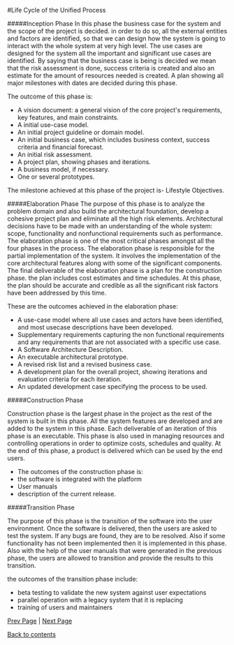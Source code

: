 #Life Cycle of the Unified Process

#####Inception Phase
In this phase the business case for the system and the scope of the project is decided. in order to do so, all the external entities and factors are identified, so that we can design how the system is going to interact with the whole system at very high level. The use cases are designed for the system all the important and significant use cases are identified. By saying that the business case is being is decided we mean that the risk assessment is done, success criteria is created and also an estimate for the amount of resources needed is created. A plan showing all major milestones with dates are decided during this phase.

The outcome of this phase is:
* A vision document: a general vision of the core project's requirements, key features, and main constraints.
* A initial use-case model.
* An initial project guideline or domain model.
* An initial business case, which includes business context, success criteria and financial forecast. 
* An initial risk assessment. 
* A project plan, showing phases and iterations.
* A business model, if necessary. 
* One or several prototypes. 
 
The milestone achieved at this phase of the project is- Lifestyle Objectives.


#####Elaboration Phase
The purpose of this phase is to analyze the problem domain and also build the architectural foundation, develop a cohesive project plan and eliminate all the high risk elements. Architectural decisions have to be made with an understanding of the whole system: scope, functionality and nonfunctional requirements such as performance. 
The elaboration phase is one of the most critical phases amongst all the four phases in the process. The elaboration phase is responsible for the partial implementation of the system. It involves the implementation of the core architectural features along with some of the significant components.  The final deliverable of the elaboration phase is a plan for the construction phase. the plan includes cost estimates and time schedules. At this phase, the plan should be accurate and credible as all the significant risk factors have been addressed by this time.

These are the outcomes achieved in the elaboration phase:
* A use-case model where all use cases and actors have been identified, and most usecase descriptions have been developed.
* Supplementary requirements capturing the non functional requirements and any requirements that are not associated with a specific use case.
* A Software Architecture Description.
* An executable architectural prototype. 
* A revised risk list and a revised business case. 
* A development plan for the overall project, showing iterations and evaluation criteria for each iteration. 
* An updated development case specifying the process to be used. 



#####Construction Phase

Construction phase is the largest phase in the project as the rest of the system is built in this phase. All the system features are developed and are added to the system in this phase.  Each deliverable of an iteration of this phase is an executable. This phase is also used in managing resources and controlling operations in order to optimize costs, schedules and quality.  At the end of this phase, a product is delivered which can be used by the end users.

* The outcomes of the construction phase is:
* the software is integrated with the platform
* User manuals
* description of the current release.


#####Transition Phase

The purpose of this phase is the transition of the software into the user environment. Once the software is delivered, then the users are asked to test the system. If any bugs are found, they are to be resolved. Also if some functionality has not been implemented then it is implemented in this phase. Also with the help of the user manuals that were generated in the previous phase, the users are allowed to transition and provide the results to this transition.

the outcomes of the transition phase include:
* beta testing to validate the new system against user expectations 
* parallel operation with a legacy system that it is replacing
* training of users and maintainers
  


[Prev Page](https://github.com/Krithika-Balan2290/Rational-Unified-Process/blob/master/docs/unified.md) | [Next Page](https://github.com/Krithika-Balan2290/Rational-Unified-Process/blob/master/docs/RUP.md)
 
 [Back to contents](https://github.com/Krithika-Balan2290/Rational-Unified-Process/blob/master/Index.md)

